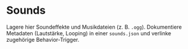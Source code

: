 # Sounds

Lagere hier Soundeffekte und Musikdateien (z. B. `.ogg`). Dokumentiere Metadaten (Lautstärke, Looping) in einer `sounds.json` und verlinke zugehörige Behavior-Trigger.
